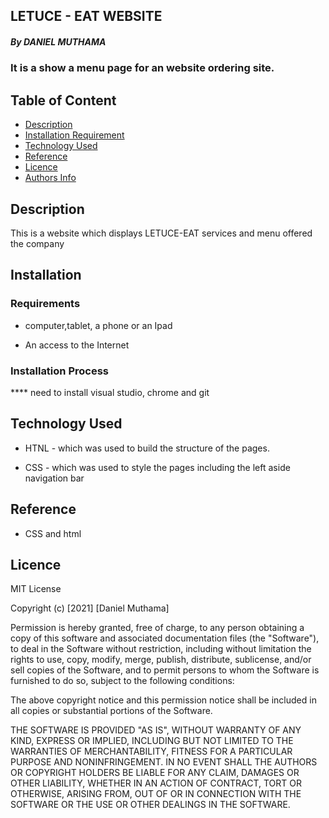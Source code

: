 ## LETUCE - EAT WEBSITE

##### By DANIEL MUTHAMA

### It is a show a menu page for an website ordering site.

## Table of Content

+ [Description](#description)
+ [Installation Requirement](#Installation)
+ [Technology Used](#technology-used)
+ [Reference](#reference)
+ [Licence](#licence)
+ [Authors Info](#author-Info)

## Description
<p>This is  a website which displays LETUCE-EAT services and menu offered the company</p>

## Installation

### Requirements

* computer,tablet, a phone or an Ipad

* An access to the Internet

### Installation Process
**** need to install visual studio, chrome and git
## Technology Used
* HTNL - which was used to build the structure of the pages.

* CSS - which was used to style the pages including the left aside navigation bar

## Reference
* CSS and html


## Licence

MIT License

Copyright (c) [2021] [Daniel Muthama]

Permission is hereby granted, free of charge, to any person obtaining a copy
of this software and associated documentation files (the "Software"), to deal
in the Software without restriction, including without limitation the rights
to use, copy, modify, merge, publish, distribute, sublicense, and/or sell
copies of the Software, and to permit persons to whom the Software is
furnished to do so, subject to the following conditions:

The above copyright notice and this permission notice shall be included in all
copies or substantial portions of the Software.

THE SOFTWARE IS PROVIDED "AS IS", WITHOUT WARRANTY OF ANY KIND, EXPRESS OR
IMPLIED, INCLUDING BUT NOT LIMITED TO THE WARRANTIES OF MERCHANTABILITY,
FITNESS FOR A PARTICULAR PURPOSE AND NONINFRINGEMENT. IN NO EVENT SHALL THE
AUTHORS OR COPYRIGHT HOLDERS BE LIABLE FOR ANY CLAIM, DAMAGES OR OTHER
LIABILITY, WHETHER IN AN ACTION OF CONTRACT, TORT OR OTHERWISE, ARISING FROM,
OUT OF OR IN CONNECTION WITH THE SOFTWARE OR THE USE OR OTHER DEALINGS IN THE
SOFTWARE.
